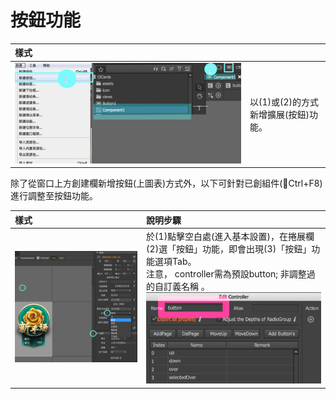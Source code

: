 # 按鈕功能

| 樣式 |  |
| :--- | :--- |
| ![](/assets/asset_btn.jpg) | 以\(1\)或\(2\)的方式新增擴展\(按鈕\)功能。 |

除了從窗口上方創建欄新增按鈕\(上圖表\)方式外，以下可針對已創組件\(Ctrl+F8\)進行調整至按鈕功能。

| 樣式 | 說明步驟 |
| :--- | :--- |
| ![](/assets/function.png) | 於\(1\)點擊空白處\(進入基本設置\)，在捲展欄\(2\)選「按鈕」功能，即會出現\(3\)「按鈕」功能選項Tab。<br>注意， controller需為預設button; 非調整過的自訂義名稱 。 ![](/assets/btn_modified.png)|



